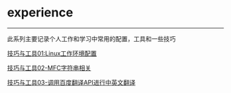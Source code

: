 # experience
-------------
此系列主要记录个人工作和学习中常用的配置，工具和一些技巧

[技巧与工具01:Linux工作环境配置](http://tigeroses.com/2016/10/21/%E6%8A%80%E5%B7%A7%E4%B8%8E%E5%B7%A5%E5%85%B701-Linux%E5%B7%A5%E4%BD%9C%E7%8E%AF%E5%A2%83%E9%85%8D%E7%BD%AE)

[技巧与工具02-MFC字符串相关](http://tigeroses.com/2016/10/24/%E6%8A%80%E5%B7%A7%E4%B8%8E%E5%B7%A5%E5%85%B702-MFC%E5%AD%97%E7%AC%A6%E4%B8%B2%E7%9B%B8%E5%85%B3/)

[技巧与工具03-调用百度翻译API进行中英文翻译](http://tigeroses.com/2016/10/26/%E6%8A%80%E5%B7%A7%E4%B8%8E%E5%B7%A5%E5%85%B703-%E8%B0%83%E7%94%A8%E7%99%BE%E5%BA%A6%E7%BF%BB%E8%AF%91API%E8%BF%9B%E8%A1%8C%E4%B8%AD%E8%8B%B1%E6%96%87%E7%BF%BB%E8%AF%91/)
